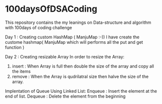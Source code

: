 # 100daysOfDSACoding
This repository contains the my leanings on Data-structure and algorithm with 100days of coding challenge  

Day 1 : Creating custom HashMap ( ManjuMap :-)) 
 I have create the custome hashmap( ManjuMap which will performs all the put and get function )
 
Day 2 : Creating resizable Array 
In order to resize the Array: 
1. insert : When Array is full then double the
	  size of the array and copy all the items 
2. remove : When the Array is
	  qudrilatral size then halve the size of the array.
	  
Implentation of Queue Using Linked List:
Enqueue :  Insert the element at the end of list.
Dequeue :  Delete the element from the beginning

 
